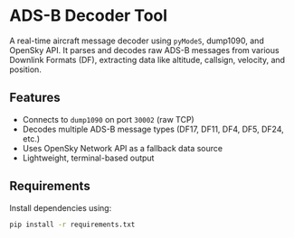 # ADS-B Decoder Tool 

A real-time aircraft message decoder using `pyModeS`, dump1090, and OpenSky API. It parses and decodes raw ADS-B messages from various Downlink Formats (DF), extracting data like altitude, callsign, velocity, and position.

## Features

- Connects to `dump1090` on port `30002` (raw TCP)
- Decodes multiple ADS-B message types (DF17, DF11, DF4, DF5, DF24, etc.)
- Uses OpenSky Network API as a fallback data source
- Lightweight, terminal-based output

## Requirements

Install dependencies using:

```bash
pip install -r requirements.txt
